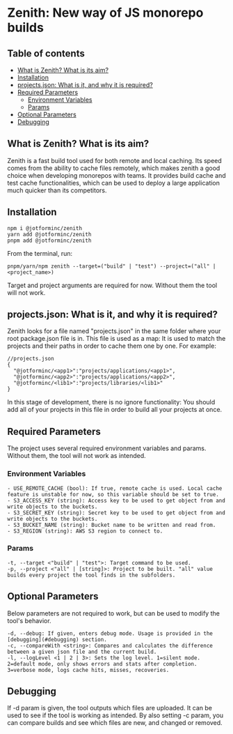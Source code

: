 # Zenith: New way of JS monorepo builds <!-- omit in toc -->
## Table of contents <!-- omit in toc -->
- [What is Zenith? What is its aim?](#what-is-zenith-what-is-its-aim)
- [Installation](#installation)
- [projects.json: What is it, and why it is required?](#projectsjson-what-is-it-and-why-it-is-required)
- [Required Parameters](#required-parameters)
  - [Environment Variables](#environment-variables)
  - [Params](#params)
- [Optional Parameters](#optional-parameters)
- [Debugging](#debugging)

## What is Zenith? What is its aim?

Zenith is a fast build tool used for both remote and local caching. Its speed comes from the ability to cache files remotely, which makes zenith a good choice when developing monorepos with teams. It provides build cache and test cache functionalities, which can be used to deploy a large application much quicker than its competitors.

## Installation
```
npm i @jotforminc/zenith
yarn add @jotforminc/zenith
pnpm add @jotforminc/zenith
```

From the terminal, run:

```
pnpm/yarn/npm zenith --target=("build" | "test") --project=("all" | <project_name>)
```
Target and project arguments are required for now. Without them the tool will not work.
## projects.json: What is it, and why it is required?
Zenith looks for a file named "projects.json" in the same folder where your root package.json file is in. This file is used as a map: It is used to match the projects and their paths in order to cache them one by one. For example:
```
//projects.json
{
  "@jotforminc/<app1>":"projects/applications/<app1>",
  "@jotforminc/<app2>":"projects/applications/<app2>",
  "@jotforminc/<lib1>":"projects/libraries/<lib1>"
}
```
In this stage of development, there is no ignore functionality: You should add all of your projects in this file in order to build all your projects at once.
## Required Parameters
The project uses several required environment variables and params. Without them, the tool will not work as intended.
### Environment Variables
```
- USE_REMOTE_CACHE (bool): If true, remote cache is used. Local cache feature is unstable for now, so this variable should be set to true.
- S3_ACCESS_KEY (string): Access key to be used to get object from and write objects to the buckets.
- S3_SECRET_KEY (string): Secret key to be used to get object from and write objects to the buckets.
- S3_BUCKET_NAME (string): Bucket name to be written and read from.
- S3_REGION (string): AWS S3 region to connect to.
```
### Params
```
-t, --target <"build" | "test">: Target command to be used.
-p, --project <"all" | [string]>: Project to be built. "all" value builds every project the tool finds in the subfolders.
```

## Optional Parameters
Below parameters are not required to work, but can be used to modify the tool's behavior.
```
-d, --debug: If given, enters debug mode. Usage is provided in the [debugging](#debugging) section.
-c, --compareWith <string>: Compares and calculates the difference between a given json file and the current build.
-l, --logLevel <1 | 2 | 3>: Sets the log level. 1=silent mode. 2=default mode, only shows errors and stats after completion. 3=verbose mode, logs cache hits, misses, recoveries.
```


## Debugging
If -d param is given, the tool outputs which files are uploaded. It can be used to see if the tool is working as intended. By also setting -c param, you can compare builds and see which files are new, and changed or removed.
